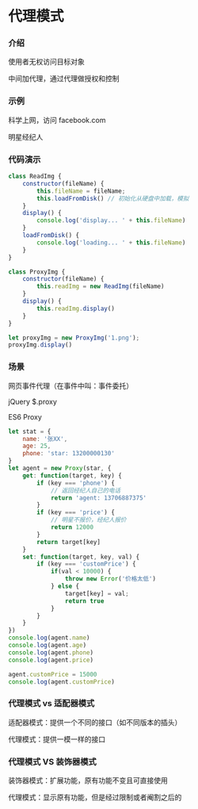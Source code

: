 # 代理模式



### 介绍

使用者无权访问目标对象

中间加代理，通过代理做授权和控制



### 示例

科学上网，访问 facebook.com

明星经纪人



### 代码演示

```javascript
class ReadImg {
    constructor(fileName) {
        this.fileName = fileName;
        this.loadFromDisk() // 初始化从硬盘中加载，模拟
    }
    display() {
        console.log('display... ' + this.fileName) 
    }
    loadFromDisk() {
        console.log('loading... ' + this.fileName)
    }
}

class ProxyImg {
    constructor(fileName) {
        this.readImg = new ReadImg(fileName)
    }
    display() {
        this.readImg.display()
    }
}

let proxyImg = new ProxyImg('1.png');
proxyImg.display()
```



### 场景

网页事件代理（在事件中叫：事件委托）

jQuery $.proxy

ES6 Proxy



```javascript
let stat = {
    name: '张XX',
    age: 25,
    phone: 'star: 13200000130'
}
let agent = new Proxy(star, {
    get: function(target, key) {
        if (key === 'phone') {
            // 返回经纪人自己的电话
            return 'agent: 13706887375'
        }
        if (key === 'price') {
            // 明星不报价，经纪人报价
            return 12000
        }
        return target[key]
    }
    set: function(target, key, val) {
        if (key === 'customPrice') {
			if(val < 10000) {
                throw new Error('价格太低')
            } else {
            	target[key] = val;
                return true
            }
        }
	}
})
console.log(agent.name)
console.log(agent.age)
console.log(agent.phone)
console.log(agent.price)

agent.customPrice = 15000
console.log(agent.customPrice)
```



### 代理模式 vs 适配器模式

适配器模式：提供一个不同的接口（如不同版本的插头）

代理模式：提供一模一样的接口



### 代理模式 VS 装饰器模式

装饰器模式：扩展功能，原有功能不变且可直接使用

代理模式：显示原有功能，但是经过限制或者阉割之后的







